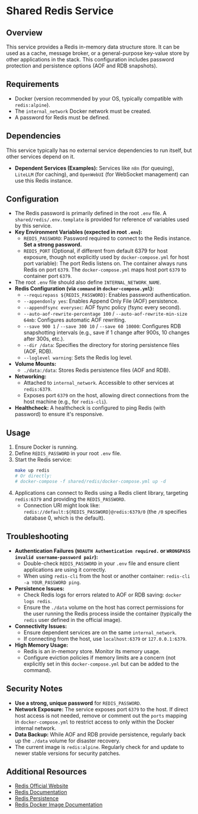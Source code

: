 # Shared Redis Service

## Overview

This service provides a Redis in-memory data structure store. It can be used as a cache, message broker, or a general-purpose key-value store by other applications in the stack. This configuration includes password protection and persistence options (AOF and RDB snapshots).

## Requirements

- Docker (version recommended by your OS, typically compatible with `redis:alpine`).
- The `internal_network` Docker network must be created.
- A password for Redis must be defined.

## Dependencies

This service typically has no external service dependencies to run itself, but other services depend on it.
- **Dependent Services (Examples):** Services like `n8n` (for queuing), `LiteLLM` (for caching), and `OpenWebUI` (for WebSocket management) can use this Redis instance.

## Configuration

- The Redis password is primarily defined in the root `.env` file. A `shared/redis/.env.template` is provided for reference of variables used by this service.
- **Key Environment Variables (expected in root `.env`):**
    - `REDIS_PASSWORD`: Password required to connect to the Redis instance. **Set a strong password.**
    - `REDIS_PORT` (Optional, if different from default 6379 for host exposure, though not explicitly used by `docker-compose.yml` for host port variable): The port Redis listens on. The container always runs Redis on port `6379`. The `docker-compose.yml` maps host port `6379` to container port `6379`.
- The root `.env` file should also define `INTERNAL_NETWORK_NAME`.
- **Redis Configuration (via `command` in `docker-compose.yml`):**
    - `--requirepass ${REDIS_PASSWORD}`: Enables password authentication.
    - `--appendonly yes`: Enables Append Only File (AOF) persistence.
    - `--appendfsync everysec`: AOF fsync policy (fsync every second).
    - `--auto-aof-rewrite-percentage 100` / `--auto-aof-rewrite-min-size 64mb`: Configures automatic AOF rewriting.
    - `--save 900 1` / `--save 300 10` / `--save 60 10000`: Configures RDB snapshotting intervals (e.g., save if 1 change after 900s, 10 changes after 300s, etc.).
    - `--dir /data`: Specifies the directory for storing persistence files (AOF, RDB).
    - `--loglevel warning`: Sets the Redis log level.
- **Volume Mounts:**
    - `./data:/data`: Stores Redis persistence files (AOF and RDB).
- **Networking:**
    - Attached to `internal_network`. Accessible to other services at `redis:6379`.
    - Exposes port `6379` on the host, allowing direct connections from the host machine (e.g., for `redis-cli`).
- **Healthcheck:** A healthcheck is configured to ping Redis (with password) to ensure it's responsive.

## Usage

1.  Ensure Docker is running.
2.  Define `REDIS_PASSWORD` in your root `.env` file.
3.  Start the Redis service:
    ```bash
    make up redis
    # Or directly:
    # docker-compose -f shared/redis/docker-compose.yml up -d
    ```
4.  Applications can connect to Redis using a Redis client library, targeting `redis:6379` and providing the `REDIS_PASSWORD`.
    - Connection URI might look like: `redis://default:${REDIS_PASSWORD}@redis:6379/0` (the `/0` specifies database 0, which is the default).

## Troubleshooting

- **Authentication Failures (`NOAUTH Authentication required.` or `WRONGPASS invalid username-password pair`):**
    - Double-check `REDIS_PASSWORD` in your `.env` file and ensure client applications are using it correctly.
    - When using `redis-cli` from the host or another container: `redis-cli -a YOUR_PASSWORD ping`.
- **Persistence Issues:**
    - Check Redis logs for errors related to AOF or RDB saving: `docker logs redis`.
    - Ensure the `./data` volume on the host has correct permissions for the user running the Redis process inside the container (typically the `redis` user defined in the official image).
- **Connectivity Issues:**
    - Ensure dependent services are on the same `internal_network`.
    - If connecting from the host, use `localhost:6379` or `127.0.0.1:6379`.
- **High Memory Usage:**
    - Redis is an in-memory store. Monitor its memory usage.
    - Configure eviction policies if memory limits are a concern (not explicitly set in this `docker-compose.yml` but can be added to the command).

## Security Notes

- **Use a strong, unique password** for `REDIS_PASSWORD`.
- **Network Exposure:** The service exposes port `6379` to the host. If direct host access is not needed, remove or comment out the `ports` mapping in `docker-compose.yml` to restrict access to only within the Docker internal network.
- **Data Backup:** While AOF and RDB provide persistence, regularly back up the `./data` volume for disaster recovery.
- The current image is `redis:alpine`. Regularly check for and update to newer stable versions for security patches.

## Additional Resources
- [Redis Official Website](https://redis.io/)
- [Redis Documentation](https://redis.io/docs/)
- [Redis Persistence](https://redis.io/docs/latest/operate/oss_and_stack/management/persistence/)
- [Redis Docker Image Documentation](https://hub.docker.com/_/redis)
